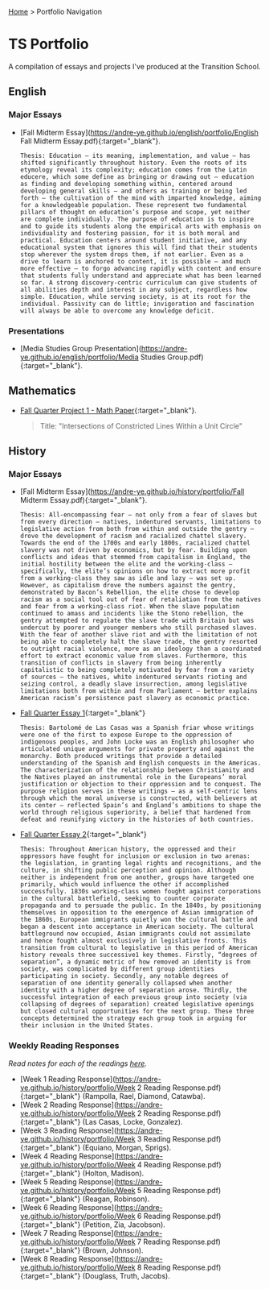 [Home](https://andre-ye.github.io) > Portfolio Navigation
# TS Portfolio

A compilation of essays and projects I've produced at the Transition School.

## English
### Major Essays
- [Fall Midterm Essay](https://andre-ye.github.io/english/portfolio/English Fall Midterm Essay.pdf){:target="_blank"}.
  ```
  Thesis: Education – its meaning, implementation, and value – has shifted significantly throughout history. Even the roots of its etymology reveal its complexity; education comes from the Latin educere, which some define as bringing or drawing out – education as finding and developing something within, centered around developing general skills – and others as training or being led forth – the cultivation of the mind with imparted knowledge, aiming for a knowledgeable population. These represent two fundamental pillars of thought on education’s purpose and scope, yet neither are complete individually. The purpose of education is to inspire and to guide its students along the empirical arts with emphasis on individuality and fostering passion, for it is both moral and practical. Education centers around student initiative, and any educational system that ignores this will find that their students stop wherever the system drops them, if not earlier. Even as a drive to learn is anchored to content, it is possible – and much more effective – to forgo advancing rapidly with content and ensure that students fully understand and appreciate what has been learned so far. A strong discovery-centric curriculum can give students of all abilities depth and interest in any subject, regardless how simple. Education, while serving society, is at its root for the individual. Passivity can do little; invigoration and fascination will always be able to overcome any knowledge deficit. 
  ```
### Presentations
- [Media Studies Group Presentation](https://andre-ye.github.io/english/portfolio/Media Studies Group.pdf){:target="_blank"}.

## Mathematics
- [Fall Quarter Project 1 - Math Paper](https://andre-ye.github.io/precalc/portfolio/Project_1_Final_Draft.pdf){:target="_blank"}.
  > Title: "Intersections of Constricted Lines Within a Unit Circle"

## History
### Major Essays
- [Fall Midterm Essay](https://andre-ye.github.io/history/portfolio/Fall Midterm Essay.pdf){:target="_blank"}.
  ```
  Thesis: All-encompassing fear – not only from a fear of slaves but from every direction – natives, indentured servants, limitations to legislative action from both from within and outside the gentry – drove the development of racism and racialized chattel slavery. Towards the end of the 1700s and early 1800s, racialized chattel slavery was not driven by economics, but by fear. Building upon conflicts and ideas that stemmed from capitalism in England, the initial hostility between the elite and the working-class – specifically, the elite’s opinions on how to extract more profit from a working-class they saw as idle and lazy – was set up. However, as capitalism drove the numbers against the gentry, demonstrated by Bacon’s Rebellion, the elite chose to develop racism as a social tool out of fear of retaliation from the natives and fear from a working-class riot. When the slave population continued to amass and incidents like the Stono rebellion, the gentry attempted to regulate the slave trade with Britain but was undercut by poorer and younger members who still purchased slaves. With the fear of another slave riot and with the limitation of not being able to completely halt the slave trade, the gentry resorted to outright racial violence, more as an ideology than a coordinated effort to extract economic value from slaves. Furthermore, this transition of conflicts in slavery from being inherently capitalistic to being completely motivated by fear from a variety of sources – the natives, white indentured servants rioting and seizing control, a deadly slave insurrection, among legislative limitations both from within and from Parliament – better explains American racism’s persistence past slavery as economic practice.
  ```
- [Fall Quarter Essay 1](https://andre-ye.github.io/history/portfolio/Essay%201.pdf){:target="_blank"}
  ```
  Thesis: Bartolomé de Las Casas was a Spanish friar whose writings were one of the first to expose Europe to the oppression of indigenous peoples, and John Locke was an English philosopher who articulated unique arguments for private property and against the monarchy. Both produced writings that provide a detailed understanding of the Spanish and English conquests in the Americas. The characterization of the relationship between Christianity and the Natives played an instrumental role in the Europeans’ moral justification or objection to their oppression and to conquest. The purpose religion serves in these writings – as a self-centric lens through which the moral universe is constructed, with believers at its center – reflected Spain’s and England’s ambitions to shape the world through religious superiority, a belief that hardened from defeat and reunifying victory in the histories of both countries. 
  ```
- [Fall Quarter Essay 2](https://andre-ye.github.io/history/portfolio/Essay%202%20Revised.pdf){:target="_blank"}
  ```
  Thesis: Throughout American history, the oppressed and their oppressors have fought for inclusion or exclusion in two arenas: the legislation, in granting legal rights and recognitions, and the culture, in shifting public perception and opinion. Although neither is independent from one another, groups have targeted one primarily, which would influence the other if accomplished successfully. 1830s working-class women fought against corporations in the cultural battlefield, seeking to counter corporate propaganda and to persuade the public. In the 1840s, by positioning themselves in opposition to the emergence of Asian immigration of the 1860s, European immigrants quietly won the cultural battle and began a descent into acceptance in American society. The cultural battleground now occupied, Asian immigrants could not assimilate and hence fought almost exclusively in legislative fronts. This transition from cultural to legislative in this period of American history reveals three successive1 key themes. Firstly, “degrees of separation”, a dynamic metric of how removed an identity is from society, was complicated by different group identities participating in society. Secondly, any notable degrees of separation of one identity generally collapsed when another identity with a higher degree of separation arose. Thirdly, the successful integration of each previous group into society (via collapsing of degrees of separation) created legislative openings but closed cultural opportunities for the next group. These three concepts determined the strategy each group took in arguing for their inclusion in the United States. 
  ```

### Weekly Reading Responses
*Read notes for each of the readings [here](https://andre-ye.github.io/history/history_navigation#weekly-reading-responses).*
- [Week 1 Reading Response](https://andre-ye.github.io/history/portfolio/Week 2 Reading Response.pdf){:target="_blank"} (Rampolla, Rael, Diamond, Catawba).
- [Week 2 Reading Response](https://andre-ye.github.io/history/portfolio/Week 2 Reading Response.pdf){:target="_blank"} (Las Casas, Locke, Gonzalez).
- [Week 3 Reading Response](https://andre-ye.github.io/history/portfolio/Week 3 Reading Response.pdf){:target="_blank"} (Equiano, Morgan, Sprigs).
- [Week 4 Reading Response](https://andre-ye.github.io/history/portfolio/Week 4 Reading Response.pdf){:target="_blank"} (Holton, Madison).
- [Week 5 Reading Response](https://andre-ye.github.io/history/portfolio/Week 5 Reading Response.pdf){:target="_blank"} (Reagan, Robinson).
- [Week 6 Reading Response](https://andre-ye.github.io/history/portfolio/Week 6 Reading Response.pdf){:target="_blank"} (Petition, Zia, Jacobson).
- [Week 7 Reading Response](https://andre-ye.github.io/history/portfolio/Week 7 Reading Response.pdf){:target="_blank"} (Brown, Johnson).
- [Week 8 Reading Response](https://andre-ye.github.io/history/portfolio/Week 8 Reading Response.pdf){:target="_blank"} (Douglass, Truth, Jacobs).





